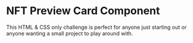 # NFT Preview Card Component

This HTML & CSS only challenge is perfect for anyone just starting out or anyone wanting a small project to play around with.
